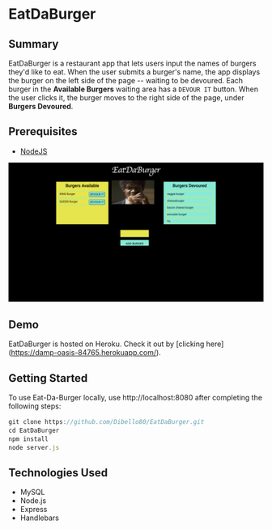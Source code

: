 # EatDaBurger 

## Summary
EatDaBurger is a restaurant app that lets users input the names of burgers they'd like to eat. When the user submits a burger's name, the app displays the burger on the left side of the page -- waiting to be devoured. Each burger in the **Available Burgers** waiting area has a `DEVOUR IT` button. When the user clicks it, the burger moves to the right side of the page, under **Burgers Devoured**.

## Prerequisites
* [NodeJS](https://nodejs.org/)

![burger-app](public/assets/img/Pulpburgershoot.png)

## Demo

EatDaBurger is hosted on Heroku. Check it out by [clicking here]
(https://damp-oasis-84765.herokuapp.com/).

## Getting Started

To use Eat-Da-Burger locally, use http://localhost:8080 after completing the following steps:

```js
git clone https://github.com/Dibello80/EatDaBurger.git
cd EatDaBurger
npm install
node server.js
```

## Technologies Used

* MySQL
* Node.js
* Express
* Handlebars
